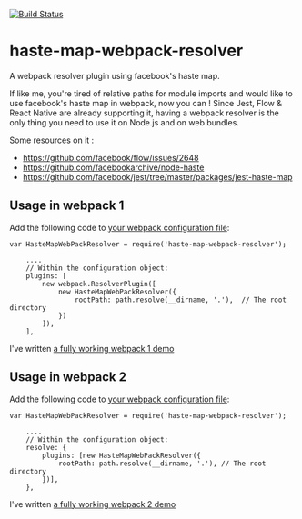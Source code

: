 [![Build Status](https://travis-ci.org/flegall/haste-map-webpack-resolver.svg?branch=master)](https://travis-ci.org/flegall/haste-map-webpack-resolver)

# haste-map-webpack-resolver
A webpack resolver plugin using facebook's haste map.

If like me, you're tired of relative paths for module imports and would like to use facebook's haste map in webpack, now you can ! 
Since Jest, Flow & React Native are already supporting it, having a webpack resolver is the only thing you need to use it on Node.js and on web bundles.

Some resources on it :
  - https://github.com/facebook/flow/issues/2648
  - https://github.com/facebookarchive/node-haste
  - https://github.com/facebook/jest/tree/master/packages/jest-haste-map

## Usage in webpack 1 
Add the following code to [your webpack configuration file](https://github.com/flegall/haste-map-webpack-resolver/blob/master/packages/haste-map-webpack-resolver-demo-webpack/webpack.config.js):
```
var HasteMapWebPackResolver = require('haste-map-webpack-resolver');

    ....
    // Within the configuration object:
    plugins: [
        new webpack.ResolverPlugin([
            new HasteMapWebPackResolver({
                rootPath: path.resolve(__dirname, '.'),  // The root directory
            })
        ]),
    ],
```
I've written [a fully working webpack 1 demo](https://github.com/flegall/haste-map-webpack-resolver/tree/master/packages/haste-map-webpack-resolver-demo-webpack)

## Usage in webpack 2 
Add the following code to [your webpack configuration file](https://github.com/flegall/haste-map-webpack-resolver/blob/master/packages/haste-map-webpack-resolver-demo-webpack2/webpack.config.js):
```
var HasteMapWebPackResolver = require('haste-map-webpack-resolver');

    ....
    // Within the configuration object:
    resolve: {
        plugins: [new HasteMapWebPackResolver({
            rootPath: path.resolve(__dirname, '.'), // The root directory
        })],
    },
```
I've written [a fully working webpack 2 demo](https://github.com/flegall/haste-map-webpack-resolver/tree/master/packages/haste-map-webpack-resolver-demo-webpack2)


